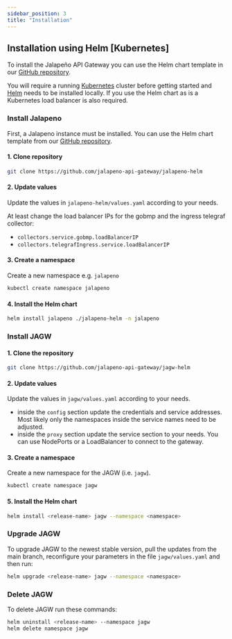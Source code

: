 ```yaml
---
sidebar_position: 3
title: "Installation"
---
```


## Installation using Helm [Kubernetes]

To install the Jalapeño API Gateway you can use the Helm chart template in our [GitHub repository](https://github.com/jalapeno-api-gateway/jagw-helm).

You will require a running [Kubernetes](https://kubernetes.io/) cluster before getting started and [Helm](https://helm.sh/) needs to be installed locally. If you use the Helm chart as is a Kubernetes load balancer is also required.

### Install Jalapeno
First, a Jalapeno instance must be installed. You can use the Helm chart template from our [GitHub repository](https://github.com/jalapeno-api-gateway/jalapeno-helm). 

#### 1. Clone repository
```bash
git clone https://github.com/jalapeno-api-gateway/jalapeno-helm
```

#### 2. Update values
Update the values in `jalapeno-helm/values.yaml` according to your needs.

At least change the load balancer IPs for the gobmp and the ingress telegraf collector:
- `collectors.service.gobmp.loadBalancerIP`
- `collectors.telegrafIngress.service.loadBalancerIP`

#### 3. Create a namespace

Create a new namespace e.g. `jalapeno`

```bash
kubectl create namespace jalapeno
```

#### 4. Install the Helm chart

```bash
helm install jalapeno ./jalapeno-helm -n jalapeno
```

### Install JAGW

#### 1. Clone the repository

```bash
git clone https://github.com/jalapeno-api-gateway/jagw-helm
```

#### 2. Update values

Update the values in `jagw/values.yaml` according to your needs.

- inside the ``config`` section update the credentials and service addresses. Most likely only the namespaces inside the service names need to be adjusted.
- inside the ``proxy`` section update the service section to your needs. You can use NodePorts or a LoadBalancer to connect to the gateway.


#### 3. Create a namespace

Create a new namespace for the JAGW (i.e. `jagw`).

```bash
kubectl create namespace jagw
```

#### 5. Install the Helm chart

```bash
helm install <release-name> jagw --namespace <namespace>
```

### Upgrade JAGW

To upgrade JAGW to the newest stable version, pull the updates from the main branch, reconfigure your parameters in the file `jagw/values.yaml` and then run:

```bash
helm upgrade <release-name> jagw --namespace <namespace>
```

### Delete JAGW

To delete JAGW run these commands:

```bash
helm uninstall <release-name> --namespace jagw
helm delete namespace jagw
```

